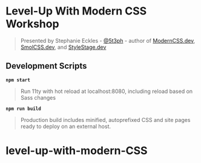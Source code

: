 # Level-Up With Modern CSS Workshop

> Presented by Stephanie Eckles - [@5t3ph](https://twitter.com/5t3ph) - author of [ModernCSS.dev](https://moderncss.dev), [SmolCSS.dev](https://smolcss.dev), and [StyleStage.dev](https://stylestage.dev)

## Development Scripts

**`npm start`**

> Run 11ty with hot reload at localhost:8080, including reload based on Sass changes

**`npm run build`**

> Production build includes minified, autoprefixed CSS and site pages ready to deploy on an external host.
# level-up-with-modern-CSS
